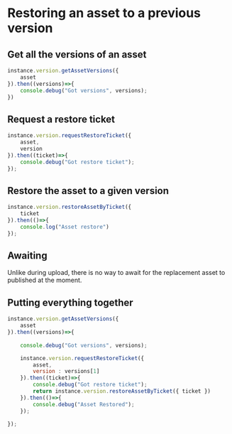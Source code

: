 # Restoring an asset to a previous version

## Get all the versions of an asset 

```js
instance.version.getAssetVersions({
    asset
}).then((versions)=>{
    console.debug("Got versions", versions);
})
```
## Request a restore ticket

```js
instance.version.requestRestoreTicket({
    asset,
    version
}).then((ticket)=>{
    console.debug("Got restore ticket");
});
```

## Restore the asset to a given version

```js
instance.version.restoreAssetByTicket({ 
    ticket 
}).then(()=>{
	console.log("Asset restore")
});
```

## Awaiting

Unlike during upload, there is no way to await for the replacement asset to published at the moment.

## Putting everything together
```js
instance.version.getAssetVersions({
    asset
}).then((versions)=>{
	
    console.debug("Got versions", versions);

    instance.version.requestRestoreTicket({
        asset,
        version : versions[1]
    }).then((ticket)=>{
        console.debug("Got restore ticket");
        return instance.version.restoreAssetByTicket({ ticket })
    }).then(()=>{
        console.debug("Asset Restored");
    });
    
});
```